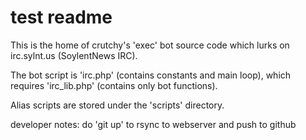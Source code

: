 test readme
===========

This is the home of crutchy's 'exec' bot source code which lurks on irc.sylnt.us (SoylentNews IRC).

The bot script is 'irc.php' (contains constants and main loop), which requires 'irc_lib.php' (contains only bot functions).

Alias scripts are stored under the 'scripts' directory.


developer notes:
do 'git up' to rsync to webserver and push to github
